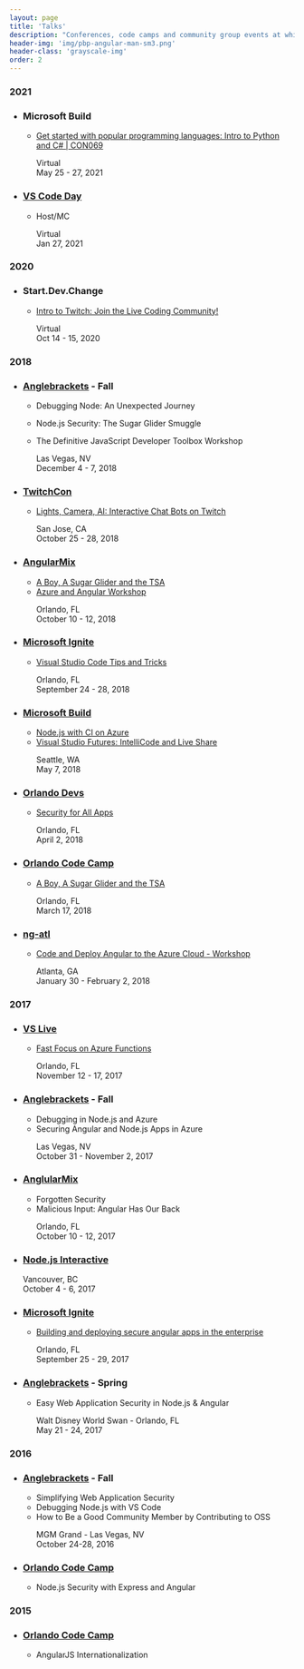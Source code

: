 ```yaml
---
layout: page
title: 'Talks'
description: "Conferences, code camps and community group events at which I've talked and presented something."
header-img: 'img/pbp-angular-man-sm3.png'
header-class: 'grayscale-img'
order: 2
---
```


### 2021

- ### Microsoft Build

  - [Get started with popular programming languages: Intro to Python and C# | CON069](https://www.youtube.com/watch?v=wiUzCG_mEGo)
    <p>Virtual<br>
    May 25 - 27, 2021</p>

- ### [VS Code Day](https://www.youtube.com/watch?v=MUGWOdN3JHU)
   - Host/MC
      <p>Virtual<br>
      Jan 27, 2021</p>

### 2020

- ### Start.Dev.Change
  - [Intro to Twitch: Join the Live Coding Community!](https://www.youtube.com/watch?v=paFHjYhtKVU)
    <p>Virtual<br>
    Oct 14 - 15, 2020</p>

### 2018

- ### [Anglebrackets](https://anglebrackets.org/) - Fall

  - Debugging Node: An Unexpected Journey
  - Node.js Security: The Sugar Glider Smuggle
  - The Definitive JavaScript Developer Toolbox Workshop

    <p>Las Vegas, NV<br>
    December 4 - 7, 2018</p>

- ### [TwitchCon](https://twitchcon.com)

  - [Lights, Camera, AI: Interactive Chat Bots on Twitch](https://www.twitch.tv/videos/328589889?t=11663s)
    <p>San Jose, CA<br>
    October 25 - 28, 2018</p>

- ### [AngularMix](https://angularmix.com/#!/)
  - [A Boy, A Sugar Glider and the TSA](https://angularmix.com/#!/sessions)
  - [Azure and Angular Workshop](https://angularmix.com/#!/workshops)
    <p>Orlando, FL<br>
    October 10 - 12, 2018</p>

* ### [Microsoft Ignite](https://www.microsoft.com/en-us/ignite)
  - [Visual Studio Code Tips and Tricks](https://www.youtube.com/watch?v=5xePfYWeMbw)
    <p>Orlando, FL<br>
    September 24 - 28, 2018</p>

- ### [Microsoft Build](https://www.microsoft.com/en-us/build)

  - [Node.js with CI on Azure](https://www.youtube.com/watch?v=N2S1sGr5fUc)
  - [Visual Studio Futures: IntelliCode and Live Share](https://www.youtube.com/watch?v=MefPybag9LE)
    <p>Seattle, WA<br>
    May 7, 2018</p>

- ### [Orlando Devs](https://orlandodevs.com/)

  - [Security for All Apps](https://www.meetup.com/OrlandoDevs/events/248472263/)
    <p>Orlando, FL<br>
    April 2, 2018</p>

- ### [Orlando Code Camp](http://orlandocodecamp.com)

  - [A Boy, A Sugar Glider and the TSA](https://orlandocodecamp.com/sessions/Details/131)
    <p>Orlando, FL<br>
    March 17, 2018</p>

- ### [ng-atl](http://ng-atl.org)
  - [Code and Deploy Angular to the Azure Cloud - Workshop](http://ng-atl.org/Workshops)
    <p>Atlanta, GA<br>
    January 30 - February 2, 2018</p>

### 2017

- ### [VS Live](https://live360events.com/Events/Orlando-2017/)
  - [Fast Focus on Azure Functions](https://live360events.com/Events/Orlando-2017/Sessions/Tuesday/VST15-Fast-Focus-on-Azure-Functions.aspx)
    <p>Orlando, FL<br>
    November 12 - 17, 2017</p>
- ### [Anglebrackets](https://anglebrackets.org/#!/speakers/Brian%20Clark) - Fall
  - Debugging in Node.js and Azure
  - Securing Angular and Node.js Apps in Azure
    <p>Las Vegas, NV<br>
    October 31 - November 2, 2017</p>
- ### [AnglularMix](https://www.angularmix.com/#!/speakers/Brian%20Clark)
  - Forgotten Security
  - Malicious Input: Angular Has Our Back
    <p>Orlando, FL<br>
    October 10 - 12, 2017</p>
- ### [Node.js Interactive](http://events.linuxfoundation.org/events/archive/2017/node-interactive)
    <p>Vancouver, BC<br>
  October 4 - 6, 2017</p>
- ### [Microsoft Ignite](https://www.microsoft.com/en-us/ignite)
  - [Building and deploying secure angular apps in the enterprise](https://channel9.msdn.com/Events/Ignite/Microsoft-Ignite-Orlando-2017/BRK3288)
    <p>Orlando, FL<br>September 25 - 29, 2017</p>
- ### [Anglebrackets](https://anglebrackets.org/) - Spring
  - Easy Web Application Security in Node.js & Angular
    <p>Walt Disney World Swan - Orlando, FL<br>
    May 21 - 24, 2017</p>

### 2016

- ### [Anglebrackets](https://anglebrackets.org/) - Fall

  - Simplifying Web Application Security
  - Debugging Node.js with VS Code
  - How to Be a Good Community Member by Contributing to OSS
    <p>MGM Grand - Las Vegas, NV<br>
    October 24-28, 2016</p>

- ### [Orlando Code Camp](http://orlandocodecamp.com/)
  - Node.js Security with Express and Angular

### 2015

- ### [Orlando Code Camp](http://orlandocodecamp.com/)
  - AngularJS Internationalization

